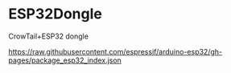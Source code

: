 # ESP32Dongle

CrowTail+ESP32 dongle

https://raw.githubusercontent.com/espressif/arduino-esp32/gh-pages/package_esp32_index.json